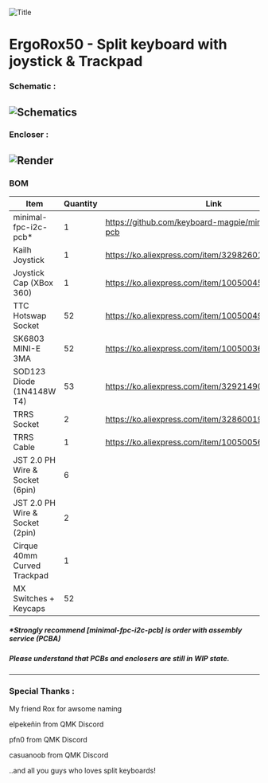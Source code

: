 ![Title](https://github.com/ReGenBot03/Ergorox50/assets/91839809/d3fe6a51-28fc-4bee-ab07-905b38ee27ae)
# ErgoRox50 - Split keyboard with joystick & Trackpad




   
### Schematic :

![Schematics](https://github.com/ReGenBot03/Ergorox50/assets/91839809/fec0b9b0-1860-4a34-aec3-939f6f8d70a2)
-------------



   
### Encloser :

![Render](https://github.com/ReGenBot03/Ergorox50/assets/91839809/fbb05d9c-7d97-4978-98da-124391cb2b66)
-------------



   
### BOM

|Item|Quantity|Link|
|-----------------------------------|-----------|-------------------------------------------------------------|
|minimal-fpc-i2c-pcb*|1|https://github.com/keyboard-magpie/minimal-fpc-i2c-pcb|
|Kailh Joystick|1|https://ko.aliexpress.com/item/32982601039.html|
|Joystick Cap (XBox 360)|1|https://ko.aliexpress.com/item/1005004579062558.html|
|TTC Hotswap Socket|52|https://ko.aliexpress.com/item/1005004922507959.html|
|SK6803 MINI-E 3MA|52|https://ko.aliexpress.com/item/1005003636565847.html|
|SOD123 Diode (1N4148W T4)|53|https://ko.aliexpress.com/item/32921490945.html|
|TRRS Socket|2|https://ko.aliexpress.com/item/32860019036.html|
|TRRS Cable|1|https://ko.aliexpress.com/item/1005005658312762.html|
|JST 2.0 PH Wire & Socket (6pin)|6||
|JST 2.0 PH Wire & Socket (2pin)|2||
|Cirque 40mm Curved Trackpad|1||
|MX Switches + Keycaps|52||

##### *Strongly recommend [minimal-fpc-i2c-pcb] is order with assembly service (PCBA) 


##### Please understand that PCBs and enclosers are still in WIP state.
-------------


   
### Special Thanks :

My friend Rox for awsome naming

elpekeñin from QMK Discord

pfn0 from QMK Discord

casuanoob from QMK Discord

..and all you guys who loves split keyboards!
